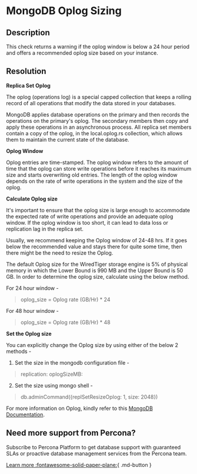 # MongoDB Oplog Sizing

## Description
This check returns a warning if the oplog window is below a 24 hour period and offers a recommended oplog size based on your instance.

## Resolution

**Replica Set Oplog**

The oplog (operations log) is a special capped collection that keeps a rolling record of all operations that modify the data stored in your databases.

MongoDB applies database operations on the primary and then records the operations on the primary's oplog. The secondary members then copy and apply these operations in an asynchronous process. All replica set members contain a copy of the oplog, in the local.oplog.rs collection, which allows them to maintain the current state of the database.

**Oplog Window**

Oplog entries are time-stamped. The oplog window refers to the amount of time that the oplog can store write operations before it reaches its maximum size and starts overwriting old entries. The length of the oplog window depends on the rate of write operations in the system and the size of the oplog.

**Calculate Oplog size**

It's important to ensure that the oplog size is large enough to accommodate the expected rate of write operations and provide an adequate oplog window. If the oplog window is too short, it can lead to data loss or replication lag in the replica set.

Usually, we recommend keeping the Oplog window of 24-48 hrs. If it goes below the recommended value and stays there for quite some time, then there might be the need to resize the Oplog. 

The default Oplog size for the WiredTiger storage engine is 5% of physical memory in which the Lower Bound is 990 MB and the Upper Bound is 50 GB. In order to determine the oplog size, calculate using the below method.

For 24 hour window -
> oplog_size = Oplog rate (GB/Hr) * 24

For 48 hour window -
> oplog_size = Oplog rate (GB/Hr) * 48

**Set the Oplog size**

You can explicitly change the Oplog size by using either of the below 2 methods  -

1. Set the size in the mongodb configuration file -

> replication:
>    oplogSizeMB: <int>

2. Set the size using mongo shell -

> db.adminCommand({replSetResizeOplog: 1, size: 2048})


For more information on Oplog, kindly refer to this [MongoDB Documentation](https://www.mongodb.com/docs/manual/core/replica-set-oplog/).


## Need more support from Percona?
Subscribe to Percona Platform to get database support with guaranteed SLAs or proactive database management services from the Percona team.

[Learn more :fontawesome-solid-paper-plane:](https://per.co.na/subscribe){ .md-button }
